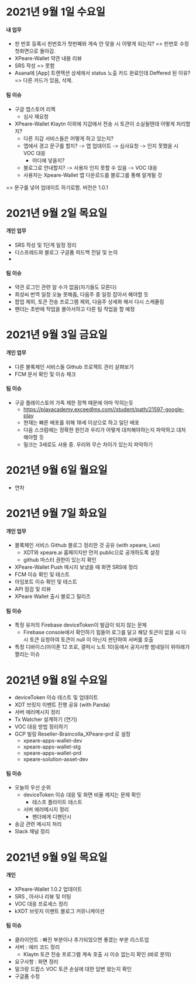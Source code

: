 
# 2021년 9월 1일 수요일 

#### 내 업무
- 핀 번호 등록시 핀번호가 첫번째와 계속 안 맞을 시 어떻게 되는지? => 핀번호 수정 첫화면으로 돌아감. 
- XPeare-Wallet 약관 내용 리뷰
- SRS 작성 => 못함
- Asana에 [App] 트랜잭션 상세에서 status 노출 카드 완료인데 Deffered 된
  이유? => 다른 카드가 있음, 삭제.
  
#### 팀 이슈 

- 구글 앱스토어 리젝 
    - 심사 재요청      
- XPeare-Wallet Klaytn 이외에 지갑에서 전송 시 토큰이 소실될텐데 어떻게 처리할지?
    - 다른 지갑 서비스들은 어떻게 하고 있는지?
    - 앱에서 경고 문구를 할지? -> 앱 업데이트 -> 심사요청 -> 인지 못했을 시 VOC 대응
        - 어디에 넣을지? 
    - 블로그로 안내할지? -> 사용자 인지 못할 수 있음 -> VOC 대응
    - 사용자는 Xpeare-Wallet 앱 다운로드를 블로그를 통해 알게될 것
  
=> 문구를 넣어 업데이트 하기로함. 버전은 1.0.1 


# 2021년 9월 2일 목요일 

#### 개인 업무 

- SRS 작성 및 1단계 일정 정리  
- 디스프레드와 블로그 구글폼 피드백 전달 및 논의 
- 

#### 팀 이슈

- 약관 로그인 관련 알 수가 없음(자기들도 모른다)
- 희성씨 번역 일정 오늘 못해줌, 다음주 중 일정 잡아서 해야할 듯
- 팝업 제외, 토큰 전송 프로그램 제외, 다음주 상세화 해서 다시 스케쥴링 
- 팬더는 초반에 작업을 몰아서하고 다른 팀 작업을 할 예정 

# 2021년 9월 3일 금요일 

#### 개인 업무 

- 다른 블록체인 서비스들 Github 프로젝트 관리 살펴보기 
- FCM 문서 확인 및 이슈 체크 

#### 팀 이슈

- 구글 플레이스토어 가족 제한 정책 때문에 아마 막히는듯 
  - https://playacademy.exceedlms.com//student/path/21597-google-play 
  - 현재는 빠른 배포를 위해 18세 이상으로 하고 일단 배포 
  - 다음 스크럼에는 정확한 원인과 우리가 어떻게 대처해야하는지 파악하고 대처해야할 듯 
  - 밀크는 3세로도 사용 중. 우리와 무슨 차이가 있는지 파악하기

# 2021년 9월 6일 월요일

- 연차

# 2021년 9월 7일 화요일 

#### 개인 업무 

- 블록체인 서비스 Github 블로그 정리한 것 공유 (with xpeare, Leo)
    - XDT와 xpeare.ai 홈페이지만 먼저 public으로 공개하도록 설정 
    - github 마스터 권한이 있는지 확인 
- XPeare-Wallet Push 메시지 보냈을 때 화면 SRS에 정리
- FCM 이슈 확인 및 테스트
- 아임포트 이슈 확인 및 테스트
- API 점검 및 리뷰
- XPeare Wallet 출시 블로그 릴리즈 

#### 팀 이슈 

- 특정 유저의 Firebase deviceToken이 발급이 되지 않는 문제 
  - Firebase console에서 확인하기 힘들어 로그를 달고 해당 토큰이 없을 시 다시 토큰 요청하여 토큰이 null 이 아닌지 판단하여 서버를 호출 
- 특정 디바이스(아이폰 12 프로, 갤럭시 노트 10)등에서 공지사항 썸네일이 위아래가 짤리는 이슈 

# 2021년 9월 8일 수요일 

- deviceToken 이슈 테스트 및 업데이트
- XDT 브릿지 이벤트 진행 공유 (with Panda)
- 서버 에러메시지 정리 
- Tx Watcher 설계하기 (연기)
- VOC 대응 방법 정리하기 
- GCP 빌링 Reseller-Braincolla_XPeare-prd 로 설정 
  - xpeare-apps-wallet-dev
  - xpeare-apps-wallet-stg
  - xpeare-apps-wallet-prd
  - xpeare-solution-asset-dev

#### 팀 이슈

- 오늘의 우선 순위
  - deviceToken 이슈 대응 및 화면 비율 깨지는 문제 확인
      - 테스프 플라이트 테스트 
  - 서버 에러메시지 정리 
    - 팬더에게 디펜던시
- 송금 관련 메시지 처리 
- Slack 채널 정리

# 2021년 9월 9일 목요일 

#### 개인 

- XPeare-Wallet 1.0.2 업데이트 
- SRS , 아사나 리뷰 및 미팅 
- VOC 대응 프로세스 정리 
- kXDT 브릿지 이벤트 블로그 커뮤니케이션

#### 팀 이슈

- 클라이언트 : 빠진 부분이나 추가되었으면 좋겠는 부분 리스트업 
- 서버 : 에러 코드 정리
    - Klaytn 토큰 전송 프로그램 계속 호출 시 이슈 없는지 확인 (바로 문의)
- 요구사항 : 화면 정리 
- 밀크랑 드랍스 VOC 토큰 손실에 대한 답변 왔는지 확인 
- 구글폼 수정 

